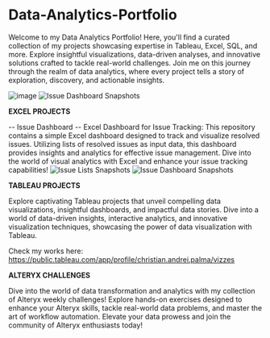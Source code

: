 # **Data-Analytics-Portfolio**
Welcome to my Data Analytics Portfolio! Here, you'll find a curated collection of my projects showcasing expertise in Tableau, Excel, SQL, and more. Explore insightful visualizations, data-driven analyses, and innovative solutions crafted to tackle real-world challenges. Join me on this journey through the realm of data analytics, where every project tells a story of exploration, discovery, and actionable insights.

![image](https://github.com/dureeyyy/Data-Analytics-Portfolio/assets/94231403/6f49fcaf-50f0-4549-b8f4-ce7143fb9514)
![Issue Dashboard Snapshots](https://github.com/dureeyyy/Data-Analytics-Portfolio/assets/94231403/97f79ac9-86b7-4f5c-9c0b-6fcd0a8a642b)

**EXCEL PROJECTS**

-- Issue Dashboard --
Excel Dashboard for Issue Tracking: This repository contains a simple Excel dashboard designed to track and visualize resolved issues. Utilizing lists of resolved issues as input data, this dashboard provides insights and analytics for effective issue management. Dive into the world of visual analytics with Excel and enhance your issue tracking capabilities!
![Issue Lists Snapshots](https://github.com/dureeyyy/Data-Analytics-Portfolio/assets/94231403/73bf9b41-3538-4561-8d8b-847fb7d1c2aa)
![Issue Dashboard Snapshots](https://github.com/dureeyyy/Data-Analytics-Portfolio/assets/94231403/ff874b2c-217f-4803-b841-384edec8377b)

**TABLEAU PROJECTS**

Explore captivating Tableau projects that unveil compelling data visualizations, insightful dashboards, and impactful data stories. Dive into a world of data-driven insights, interactive analytics, and innovative visualization techniques, showcasing the power of data visualization with Tableau.

Check my works here: https://public.tableau.com/app/profile/christian.andrei.palma/vizzes

**ALTERYX CHALLENGES**

Dive into the world of data transformation and analytics with my collection of Alteryx weekly challenges! Explore hands-on exercises designed to enhance your Alteryx skills, tackle real-world data problems, and master the art of workflow automation. Elevate your data prowess and join the community of Alteryx enthusiasts today!

